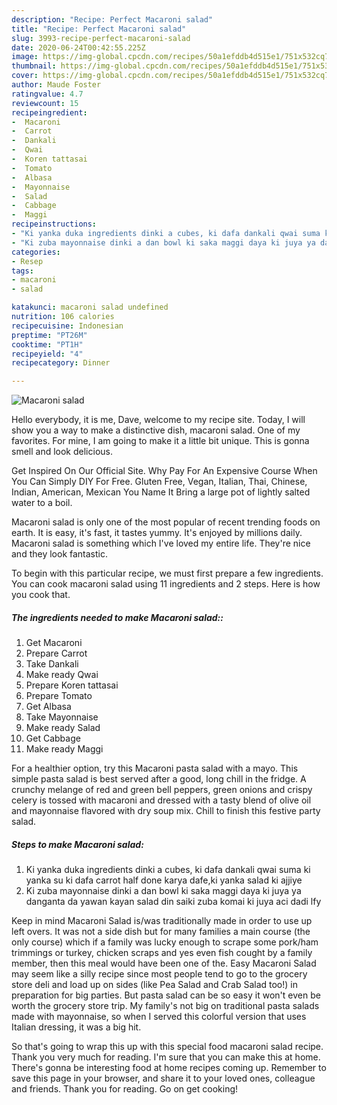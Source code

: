```yaml
---
description: "Recipe: Perfect Macaroni salad"
title: "Recipe: Perfect Macaroni salad"
slug: 3993-recipe-perfect-macaroni-salad
date: 2020-06-24T00:42:55.225Z
image: https://img-global.cpcdn.com/recipes/50a1efddb4d515e1/751x532cq70/macaroni-salad-recipe-main-photo.jpg
thumbnail: https://img-global.cpcdn.com/recipes/50a1efddb4d515e1/751x532cq70/macaroni-salad-recipe-main-photo.jpg
cover: https://img-global.cpcdn.com/recipes/50a1efddb4d515e1/751x532cq70/macaroni-salad-recipe-main-photo.jpg
author: Maude Foster
ratingvalue: 4.7
reviewcount: 15
recipeingredient:
-  Macaroni
-  Carrot
-  Dankali
-  Qwai
-  Koren tattasai
-  Tomato
-  Albasa
-  Mayonnaise
-  Salad
-  Cabbage
-  Maggi
recipeinstructions:
- "Ki yanka duka ingredients dinki a cubes, ki dafa dankali qwai suma ki yanka su ki dafa carrot half done karya dafe,ki yanka salad ki ajjiye"
- "Ki zuba mayonnaise dinki a dan bowl ki saka maggi daya ki juya ya danganta da yawan kayan salad din saiki zuba komai ki juya aci dadi lfy"
categories:
- Resep
tags:
- macaroni
- salad

katakunci: macaroni salad undefined
nutrition: 106 calories
recipecuisine: Indonesian
preptime: "PT26M"
cooktime: "PT1H"
recipeyield: "4"
recipecategory: Dinner

---
```



![Macaroni salad](https://img-global.cpcdn.com/recipes/50a1efddb4d515e1/751x532cq70/macaroni-salad-recipe-main-photo.jpg)

Hello everybody, it is me, Dave, welcome to my recipe site. Today, I will show you a way to make a distinctive dish, macaroni salad. One of my favorites. For mine, I am going to make it a little bit unique. This is gonna smell and look delicious.

Get Inspired On Our Official Site. Why Pay For An Expensive Course When You Can Simply DIY For Free. Gluten Free, Vegan, Italian, Thai, Chinese, Indian, American, Mexican You Name It Bring a large pot of lightly salted water to a boil.

Macaroni salad is only one of the most popular of recent trending foods on earth. It is easy, it's fast, it tastes yummy. It's enjoyed by millions daily. Macaroni salad is something which I've loved my entire life. They're nice and they look fantastic.


To begin with this particular recipe, we must first prepare a few ingredients. You can cook macaroni salad using 11 ingredients and 2 steps. Here is how you cook that.

##### The ingredients needed to make Macaroni salad::

1. Get  Macaroni
1. Prepare  Carrot
1. Take  Dankali
1. Make ready  Qwai
1. Prepare  Koren tattasai
1. Prepare  Tomato
1. Get  Albasa
1. Take  Mayonnaise
1. Make ready  Salad
1. Get  Cabbage
1. Make ready  Maggi


For a healthier option, try this Macaroni pasta salad with a mayo. This simple pasta salad is best served after a good, long chill in the fridge. A crunchy melange of red and green bell peppers, green onions and crispy celery is tossed with macaroni and dressed with a tasty blend of olive oil and mayonnaise flavored with dry soup mix. Chill to finish this festive party salad. 

##### Steps to make Macaroni salad:

1. Ki yanka duka ingredients dinki a cubes, ki dafa dankali qwai suma ki yanka su ki dafa carrot half done karya dafe,ki yanka salad ki ajjiye
1. Ki zuba mayonnaise dinki a dan bowl ki saka maggi daya ki juya ya danganta da yawan kayan salad din saiki zuba komai ki juya aci dadi lfy


Keep in mind Macaroni Salad is/was traditionally made in order to use up left overs. It was not a side dish but for many families a main course (the only course) which if a family was lucky enough to scrape some pork/ham trimmings or turkey, chicken scraps and yes even fish cought by a family member, then this meal would have been one of the. Easy Macaroni Salad may seem like a silly recipe since most people tend to go to the grocery store deli and load up on sides (like Pea Salad and Crab Salad too!) in preparation for big parties. But pasta salad can be so easy it won&#39;t even be worth the grocery store trip. My family&#39;s not big on traditional pasta salads made with mayonnaise, so when I served this colorful version that uses Italian dressing, it was a big hit. 

So that's going to wrap this up with this special food macaroni salad recipe. Thank you very much for reading. I'm sure that you can make this at home. There's gonna be interesting food at home recipes coming up. Remember to save this page in your browser, and share it to your loved ones, colleague and friends. Thank you for reading. Go on get cooking!
